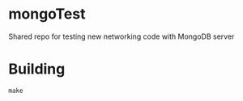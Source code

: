 # mongoTest
Shared repo for testing new networking code with MongoDB server

# Building

```
make
```